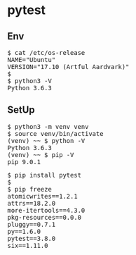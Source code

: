 # pytest

## Env
<pre>
$ cat /etc/os-release 
NAME="Ubuntu"
VERSION="17.10 (Artful Aardvark)"
$
$ python3 -V
Python 3.6.3
</pre>

## SetUp
<pre>
$ python3 -m venv venv
$ source venv/bin/activate
(venv) ~~ $ python -V
Python 3.6.3
(venv) ~~ $ pip -V
pip 9.0.1
</pre>
<pre>
$ pip install pytest
$
$ pip freeze
atomicwrites==1.2.1
attrs==18.2.0
more-itertools==4.3.0
pkg-resources==0.0.0
pluggy==0.7.1
py==1.6.0
pytest==3.8.0
six==1.11.0
</pre>
